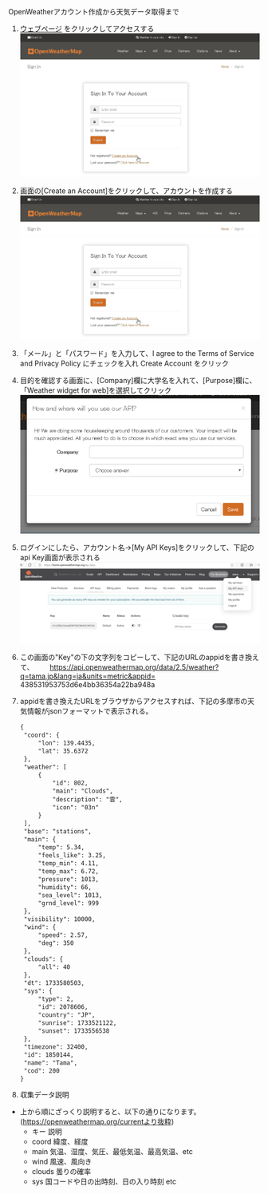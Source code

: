 OpenWeatherアカウント作成から天気データ取得まで

1. [ウェブページ](https://home.openweathermap.org/users/sign_in) をクリックしてアクセスする
　 ![サイン画面](images/singin.jpg)

2. 画面の[Create an Account]をクリックして、アカウントを作成する
   ![アカウント作成画面](images/singin.jpg)

3. 「メール」と「パスワード」を入力して、I agree to the Terms of Service and Privacy Policy にチェックを入れ Create Account をクリック

4. 目的を確認する画面に、[Company]欄に大学名を入れて、[Purpose]欄に、「Weather widget for web]を選択してクリック
   ![alt text](images/purpose.png)

5. ログインにしたら、アカウント名->[My API Keys]をクリックして、下記のapi Key画面が表示される
   ![api Key画面](images/apikey.jpg)

6. この画面の"Key"の下の文字列をコピーして、下記のURLのappidを書き換えて、
　　https://api.openweathermap.org/data/2.5/weather?q=tama,jp&lang=ja&units=metric&appid= 438531953753d6e4bb36354a22ba948a

7. appidを書き換えたURLをブラウザからアクセスすれば、下記の多摩市の天気情報がjsonフォーマットで表示される。

   ```
   {
    "coord": {
        "lon": 139.4435,
        "lat": 35.6372
    },
    "weather": [
        {
            "id": 802,
            "main": "Clouds",
            "description": "雲",
            "icon": "03n"
        }
    ],
    "base": "stations",
    "main": {
        "temp": 5.34,
        "feels_like": 3.25,
        "temp_min": 4.11,
        "temp_max": 6.72,
        "pressure": 1013,
        "humidity": 66,
        "sea_level": 1013,
        "grnd_level": 999
    },
    "visibility": 10000,
    "wind": {
        "speed": 2.57,
        "deg": 350
    },
    "clouds": {
        "all": 40
    },
    "dt": 1733580503,
    "sys": {
        "type": 2,
        "id": 2078606,
        "country": "JP",
        "sunrise": 1733521122,
        "sunset": 1733556538
    },
    "timezone": 32400,
    "id": 1850144,
    "name": "Tama",
    "cod": 200
   }
   ```
8. 収集データ説明

 - 上から順にざっくり説明すると、以下の通りになります。
   (https://openweathermap.org/currentより抜粋)
   - キー	説明
   - coord	緯度、経度
   - main	気温、湿度、気圧、最低気温、最高気温、etc
   - wind	風速、風向き
   - clouds	曇りの確率
   - sys	国コードや日の出時刻、日の入り時刻 etc

